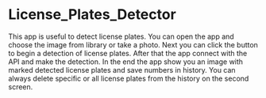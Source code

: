 # License_Plates_Detector
This app is useful to detect license plates. You can open the app and choose the image from library or take a photo. Next you can click the button to begin a detection of license plates. After that the app connect with the API and make the detection. In the end the app show you an image with marked detected  license plates and save numbers in history. You can always delete specific or all license plates from the history on the second screen. 
